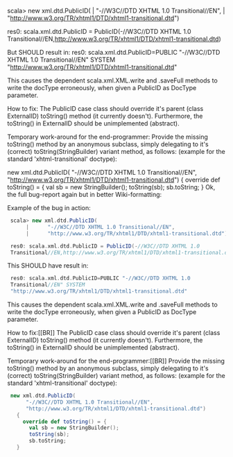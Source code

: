 scala> new xml.dtd.PublicID(
     |      "-//W3C//DTD XHTML 1.0 Transitional//EN",
     |      "http://www.w3.org/TR/xhtml1/DTD/xhtml1-transitional.dtd")

res0: scala.xml.dtd.PublicID = PublicID(-//W3C//DTD XHTML 1.0 Transitional//EN,http://www.w3.org/TR/xhtml1/DTD/xhtml1-transitional.dtd)

But SHOULD result in:
res0: scala.xml.dtd.PublicID=PUBLIC "-//W3C//DTD XHTML 1.0 Transitional//EN" SYSTEM "http://www.w3.org/TR/xhtml1/DTD/xhtml1-transitional.dtd"

This causes the dependent scala.xml.XML.write and .saveFull methods to write the docType erroneously, when given a PublicID as DocType parameter.

How to fix:
The PublicID case class should override it's parent 
(class ExternalID) toString() method (it currently doesn't). Furthermore, the toString() in ExternalID should be unimplemented (abstract).

Temporary work-around for the end-programmer:
Provide the missing toString() method by an anonymous subclass, simply delegating to it's (correct) toString(StringBuilder) variant method, as follows: (example for the standard 'xhtml-transitional' doctype):

new xml.dtd.PublicID(
     "-//W3C//DTD XHTML 1.0 Transitional//EN",
     "http://www.w3.org/TR/xhtml1/DTD/xhtml1-transitional.dtd")
  {
    override def toString() = {
      val sb = new StringBuilder();
      toString(sb);
      sb.toString;
  }
Ok, the full bug-report again but in better Wiki-formatting:

Example of the bug in action:

```scala
 scala> new xml.dtd.PublicID(
      |      "-//W3C//DTD XHTML 1.0 Transitional//EN",
      |      "http://www.w3.org/TR/xhtml1/DTD/xhtml1-transitional.dtd")

 res0: scala.xml.dtd.PublicID = PublicID(-//W3C//DTD XHTML 1.0
 Transitional//EN,http://www.w3.org/TR/xhtml1/DTD/xhtml1-transitional.dtd)
```

This SHOULD have result in:

```scala
 res0: scala.xml.dtd.PublicID=PUBLIC "-//W3C//DTD XHTML 1.0
 Transitional//EN" SYSTEM
 "http://www.w3.org/TR/xhtml1/DTD/xhtml1-transitional.dtd"
```

This causes the dependent scala.xml.XML.write and .saveFull methods to
write the docType erroneously, when given a PublicID as DocType parameter.

How to fix:[[BR]]
The PublicID case class should override it's parent
(class ExternalID) toString() method (it currently doesn't). Furthermore,
the toString() in ExternalID should be unimplemented (abstract).

Temporary work-around for the end-programmer:[[BR]]
Provide the missing toString() method by an anonymous subclass, simply
delegating to it's (correct) toString(StringBuilder) variant method, as
follows: (example for the standard 'xhtml-transitional' doctype):

```scala
 new xml.dtd.PublicID(
      "-//W3C//DTD XHTML 1.0 Transitional//EN",
      "http://www.w3.org/TR/xhtml1/DTD/xhtml1-transitional.dtd")
   {
     override def toString() = {
       val sb = new StringBuilder();
       toString(sb);
       sb.toString;
   }

```
